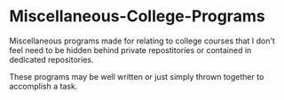 # Miscellaneous-College-Programs
Miscellaneous programs made for relating to college courses that I don't feel need to be hidden behind private repostitories or contained in dedicated repositories.

These programs may be well written or just simply thrown together to accomplish a task.
